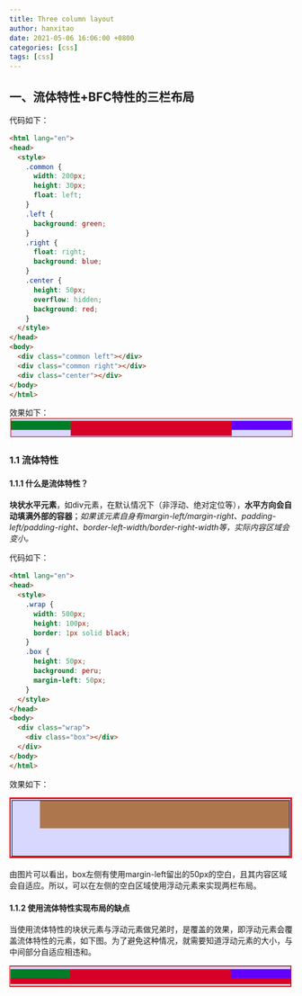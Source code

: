 ```yaml
---
title: Three column layout
author: hanxitao
date: 2021-05-06 16:06:00 +0800
categories: [css]
tags: [css]
---
```


## 一、流体特性+BFC特性的三栏布局
代码如下：
```html
<html lang="en">
<head>
  <style>
    .common {
      width: 200px;
      height: 30px;
      float: left;
    }
    .left {
      background: green;
    }
    .right {
      float: right;
      background: blue;
    }
    .center {
      height: 50px;
      overflow: hidden;
      background: red;
    }
  </style>
</head>
<body>
  <div class="common left"></div>
  <div class="common right"></div>
  <div class="center"></div>
</body>
</html>
```
效果如下：
![](/assets/img/favicons/layout2.png)
### 1.1 流体特性
#### 1.1.1 什么是流体特性？
**块状水平元素**，如div元素，在默认情况下（非浮动、绝对定位等），**水平方向会自动填满外部的容器**；*如果该元素自身有margin-left/margin-right、padding-left/padding-right、border-left-width/border-right-width等，实际内容区域会变小。*

代码如下：
```html
<html lang="en">
<head>
  <style>
    .wrap {
      width: 500px;
      height: 100px;
      border: 1px solid black;
    }
    .box {
      height: 50px;
      background: peru;
      margin-left: 50px;
    }
  </style>
</head>
<body>
  <div class="wrap">
    <div class="box"></div>
  </div>
</body>
</html>
```
效果如下：

![](/assets/img/favicons/liutitexing1.png)

由图片可以看出，box左侧有使用margin-left留出的50px的空白，且其内容区域会自适应。所以，可以在左侧的空白区域使用浮动元素来实现两栏布局。

#### 1.1.2 使用流体特性实现布局的缺点
当使用流体特性的块状元素与浮动元素做兄弟时，是覆盖的效果，即浮动元素会覆盖流体特性的元素，如下图。为了避免这种情况，就需要知道浮动元素的大小，与中间部分自适应相违和。

![](/assets/img/favicons/layout1.png)